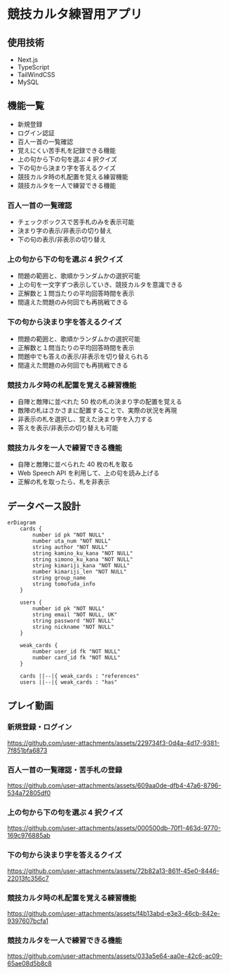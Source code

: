 # 競技カルタ練習用アプリ

## 使用技術

- Next.js
- TypeScript
- TailWindCSS
- MySQL

## 機能一覧

- 新規登録
- ログイン認証
- 百人一首の一覧確認
- 覚えにくい苦手札を記録できる機能
- 上の句から下の句を選ぶ 4 択クイズ
- 下の句から決まり字を答えるクイズ
- 競技カルタ時の札配置を覚える練習機能
- 競技カルタを一人で練習できる機能

### 百人一首の一覧確認

- チェックボックスで苦手札のみを表示可能
- 決まり字の表示/非表示の切り替え
- 下の句の表示/非表示の切り替え

### 上の句から下の句を選ぶ 4 択クイズ

- 問題の範囲と、歌順かランダムかの選択可能
- 上の句を一文字ずつ表示していき、競技カルタを意識できる
- 正解数と１問当たりの平均回答時間を表示
- 間違えた問題のみ何回でも再挑戦できる

### 下の句から決まり字を答えるクイズ

- 問題の範囲と、歌順かランダムかの選択可能
- 正解数と１問当たりの平均回答時間を表示
- 問題中でも答えの表示/非表示を切り替えられる
- 間違えた問題のみ何回でも再挑戦できる

### 競技カルタ時の札配置を覚える練習機能

- 自陣と敵陣に並べれた 50 枚の札の決まり字の配置を覚える
- 敵陣の札はさかさまに配置することで、実際の状況を再現
- 非表示の札を選択し、覚えた決まり字を入力する
- 答えを表示/非表示の切り替えも可能

### 競技カルタを一人で練習できる機能

- 自陣と敵陣に並べられた 40 枚の札を取る
- Web Speech API を利用して、上の句を読み上げる
- 正解の札を取ったら、札を非表示

## データベース設計

```mermaid
erDiagram
    cards {
        number id pk "NOT NULL"
        number uta_num "NOT NULL"
        string author "NOT NULL"
        string kamino_ku_kana "NOT NULL"
        string simono_ku_kana "NOT NULL"
        string kimariji_kana "NOT NULL"
        number kimariji_len "NOT NULL"
        string group_name
        string tomofuda_info
    }

    users {
        number id pk "NOT NULL"
        string email "NOT NULL, UK"
        string password "NOT NULL"
        string nickname "NOT NULL"
    }

    weak_cards {
        number user_id fk "NOT NULL"
        number card_id fk "NOT NULL"
    }

    cards ||--|{ weak_cards : "references"
    users ||--|{ weak_cards : "has"
```

## プレイ動画

### 新規登録・ログイン

https://github.com/user-attachments/assets/229734f3-0d4a-4d17-9381-7f851bfa6873

### 百人一首の一覧確認・苦手札の登録

https://github.com/user-attachments/assets/609aa0de-dfb4-47a6-8796-534a72805df0

### 上の句から下の句を選ぶ 4 択クイズ

https://github.com/user-attachments/assets/000500db-70f1-463d-9770-169c976885ab

### 下の句から決まり字を答えるクイズ

https://github.com/user-attachments/assets/72b82a13-861f-45e0-8446-22013fc356c7

### 競技カルタ時の札配置を覚える練習機能

https://github.com/user-attachments/assets/f4b13abd-e3e3-46cb-842e-9397607bcfa1

### 競技カルタを一人で練習できる機能

https://github.com/user-attachments/assets/033a5e64-aa0e-42c6-ac09-65ae08d5b8c8
